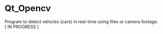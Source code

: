 # Qt_Opencv

Program to detect vehicles (cars) in real-time using files or camera footage. [ IN PROGRESS ]
